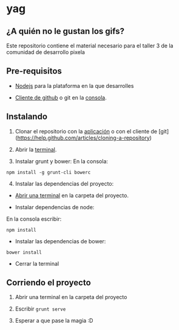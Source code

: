 # yag
## ¿A quién no le gustan los gifs?

Este repositorio contiene el material necesario para el taller 3 de la comunidad
de desarrollo pixela

## Pre-requisitos

* [Nodejs](https://nodejs.org/en/download/) para la plataforma en la que desarrolles

* [Cliente de github](https://desktop.github.com/) o git en la [consola](https://git-scm.com/download/win).


## Instalando
1. Clonar el repositorio con la [aplicación](https://www.youtube.com/watch?v=XdhuWDdu-rk) o con el cliente de [git] (https://help.github.com/articles/cloning-a-repository)
2. Abrir la [terminal](https://clouding.io/kb/abrir-consola-de-comandos-cmd-de-windows/).

3. Instalar grunt y bower:
En la consola:
```
npm install -g grunt-cli bowerc
```

4. Instalar las dependencias del proyecto:
  * [ Abrir una terminal](http://lecciones.batiburrillo.net/abrir-la-consola-de-comandos-desde-una-carpeta/) en la carpeta del proyecto.

  * Instalar dependencias de node:  

  En la consola escribir:
  ```
  npm install
  ```

  * Instalar las dependencias de bower:
  ```
  bower install
  ```

  * Cerrar la terminal

## Corriendo el proyecto

1. Abrir una terminal en la carpeta del proyecto

2. Escribir `grunt serve`

3. Esperar a que pase la magia :D
